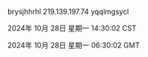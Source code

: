 brysjhhrhl 219.139.197.74 yqqlmgsycl

2024年 10月 28日 星期一 14:30:02 CST

2024年 10月 28日 星期一 06:30:02 GMT
